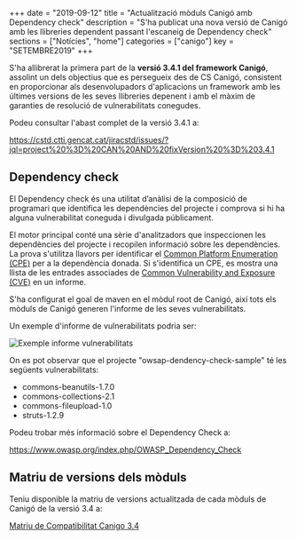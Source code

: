 +++
date        = "2019-09-12"
title       = "Actualització mòduls Canigó amb Dependency check"
description = "S'ha publicat una nova versió de Canigó amb les llibreries dependent passant l'escaneig de Dependency check"
sections    = ["Notícies", "home"]
categories  = ["canigo"]
key         = "SETEMBRE2019"
+++

S'ha allibrerat la primera part de la **versió 3.4.1 del framework Canigó**, assolint un dels objectius que es persegueix des de CS Canigó, consistent en proporcionar als desenvolupadors d'aplicacions un framework amb les últimes versions de les seves llibreries depenent i amb el màxim de garanties de resolució de vulnerabilitats conegudes.

Podeu consultar l'abast complet de la versió 3.4.1 a:

https://cstd.ctti.gencat.cat/jiracstd/issues/?jql=project%20%3D%20CAN%20AND%20fixVersion%20%3D%203.4.1

## Dependency check

El Dependency check és una utilitat d’anàlisi de la composició de programari que identifica les dependències del projecte i comprova si hi ha alguna vulnerabilitat coneguda i divulgada públicament.

El motor principal conté una sèrie d'analitzadors que inspeccionen les dependències del projecte i recopilen informació sobre les dependències. La prova s'utilitza llavors per identificar el [Common Platform Enumeration (CPE)](https://nvd.nist.gov/products/cpe) per a la dependència donada. Si s'identifica un CPE, es mostra una llista de les entrades associades de [Common Vulnerability and Exposure (CVE)](https://cve.mitre.org/) en un informe.

S'ha configurat el goal de maven en el mòdul root de Canigó, així tots els mòduls de Canigó generen l'informe de les seves vulnerabilitats.

Un exemple d'informe de vulnerabilitats podria ser:

![Exemple informe vulnerabilitats](https://www.hascode.com/wp-content/uploads/2017/10/vulnerabilities-report.png)

On es pot observar que el projecte "owsap-dendency-check-sample" té les següents vulnerabilitats:

- commons-beanutils-1.7.0
- commons-collections-2.1
- commons-fileupload-1.0
- struts-1.2.9

Podeu trobar més informació sobre el Dependency Check a:

https://www.owasp.org/index.php/OWASP_Dependency_Check

## Matriu de versions dels mòduls

Teniu disponible la matriu de versions actualitzada de cada mòduls de Canigó de la versió 3.4 a:

[Matriu de Compatibilitat Canigo 3.4](/canigo-download-related/matrius-compatibilitats/)
